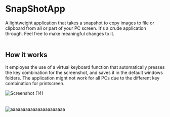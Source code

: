 # SnapShotApp
A lightweight application that takes a snapshot to copy images to file or clipboard from all or part of your PC screen. It's a crude application through.
Feel free to make meaningful changes to it.<br><br>
## How it works

It employes the use of a virtual keyboard function that automatically presses the key combination for the screenshot, and saves it in the default windows folders.
The application might not work for all PCs due to the different key combination for printscreen.

![Screenshot (14)](https://user-images.githubusercontent.com/18760267/176976301-bef81c64-f817-4ba9-98ac-6d71248ad02e.png)<br><br><br>
![aaaaaaaaaaaaaaaaaaaaaa](https://user-images.githubusercontent.com/18760267/176976328-f1af57f0-7e47-42b7-bd3d-cc014afb2a9d.JPG)
